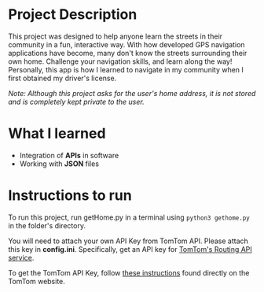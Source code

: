 # Project Description
This project was designed to help anyone learn the streets in their community in a fun, interactive way. With how developed GPS navigation applications have become, many don't know the streets surrounding their own home. Challenge your navigation skills, and learn along the way! Personally, this app is how I learned to navigate in my community when I first obtained my driver's license.


*Note: Although this project asks for the user's home address, it is not stored and is completely kept private to the user.*

# What I learned
* Integration of **APIs** in software
* Working with **JSON** files

# Instructions to run
To run this project, run getHome.py in a terminal using ```python3 gethome.py``` in the folder's directory.

You will need to attach your own API Key from TomTom API. Please attach this key in **config.ini**. Specifically, get an API key for [TomTom's Routing API service]([url](https://developer.tomtom.com/routing-api/documentation/tomtom-maps/routing-service)).

To get the TomTom API Key, follow [these instructions](https://developer.tomtom.com/knowledgebase/platform/articles/how-to-get-an-tomtom-api-key/) found directly on the TomTom website.

